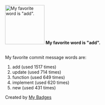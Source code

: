 <img src="https://my-badges.github.io/my-badges/favorite-word.png" alt="My favorite word is &quot;add&quot;." title="My favorite word is &quot;add&quot;." width="128">
<strong>My favorite word is &quot;add&quot;.</strong>
<br><br>

My favorite commit message words are:

1. add (used 1517 times)
2. update (used 714 times)
3. function (used 649 times)
4. implement (used 620 times)
5. new (used 431 times)


Created by <a href="https://github.com/my-badges/my-badges">My Badges</a>